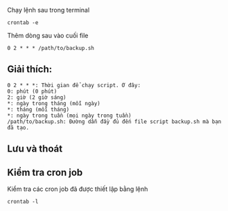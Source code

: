 Chạy lệnh sau trong terminal
```shell
crontab -e
```
Thêm dòng sau vào cuối file
```shell
0 2 * * * /path/to/backup.sh
```
## Giải thích:
    0 2 * * *: Thời gian để chạy script. Ở đây:
    0: phút (0 phút)
    2: giờ (2 giờ sáng)
    *: ngày trong tháng (mỗi ngày)
    *: tháng (mỗi tháng)
    *: ngày trong tuần (mọi ngày trong tuần)
    /path/to/backup.sh: Đường dẫn đầy đủ đến file script backup.sh mà bạn đã tạo.
## Lưu và thoát
## Kiểm tra cron job
Kiểm tra các cron job đã được thiết lập bằng lệnh
```shell
crontab -l
```